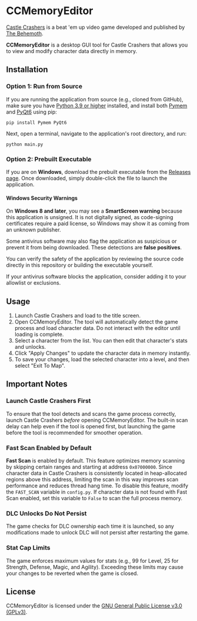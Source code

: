# CCMemoryEditor

[Castle Crashers](https://www.castlecrashers.com/) is a beat 'em up video game developed and published by [The Behemoth](https://www.thebehemoth.com/).

**CCMemoryEditor** is a desktop GUI tool for Castle Crashers that allows you to view and modify character data directly in memory.

## Installation

### Option 1: Run from Source

If you are running the application from source (e.g., cloned from GitHub), make sure you have [Python 3.9 or higher](https://www.python.org/downloads/) installed, and install both [Pymem](https://pypi.org/project/Pymem/) and [PyQt6](https://pypi.org/project/PyQt6/) using pip:
```
pip install Pymem PyQt6
```
Next, open a terminal, navigate to the application's root directory, and run:
```
python main.py
```

### Option 2: Prebuilt Executable

If you are on **Windows**, download the prebuilt executable from the [Releases page](https://github.com/EigenvoidDev/CCMemoryEditor/releases). Once downloaded, simply double-click the file to launch the application.

#### Windows Security Warnings

On **Windows 8 and later**, you may see a **SmartScreen warning** because this application is unsigned. It is not digitally signed, as code-signing certificates require a paid license, so Windows may show it as coming from an unknown publisher.

Some antivirus software may also flag the application as suspicious or prevent it from being downloaded. These detections are **false positives**. 

You can verify the safety of the application by reviewing the source code directly in this repository or building the executable yourself.

If your antivirus software blocks the application, consider adding it to your allowlist or exclusions.

## Usage
1. Launch Castle Crashers and load to the title screen.
2. Open CCMemoryEditor. The tool will automatically detect the game process and load character data. Do not interact with the editor until loading is complete.
3. Select a character from the list. You can then edit that character's stats and unlocks.
4. Click "Apply Changes" to update the character data in memory instantly.
5. To save your changes, load the selected character into a level, and then select "Exit To Map".

## Important Notes

### Launch Castle Crashers First
To ensure that the tool detects and scans the game process correctly, launch Castle Crashers *before* opening CCMemoryEditor. The built-in scan delay can help even if the tool is opened first, but launching the game before the tool is recommended for smoother operation.

### Fast Scan Enabled by Default
**Fast Scan** is enabled by default. This feature optimizes memory scanning by skipping certain ranges and starting at address `0x07000000`. Since character data in Castle Crashers is consistently located in heap-allocated regions above this address, limiting the scan in this way improves scan performance and reduces thread hang time. To disable this feature, modify the `FAST_SCAN` variable in `config.py`. If character data is not found with Fast Scan enabled, set this variable to `False` to scan the full process memory.

### DLC Unlocks Do Not Persist
The game checks for DLC ownership each time it is launched, so any modifications made to unlock DLC will not persist after restarting the game.

### Stat Cap Limits
The game enforces maximum values for stats (e.g., 99 for Level, 25 for Strength, Defense, Magic, and Agility). Exceeding these limits may cause your changes to be reverted when the game is closed.

## License

CCMemoryEditor is licensed under the [GNU General Public License v3.0 (GPLv3)](https://github.com/EigenvoidDev/CCMemoryEditor/blob/main/LICENSE).

